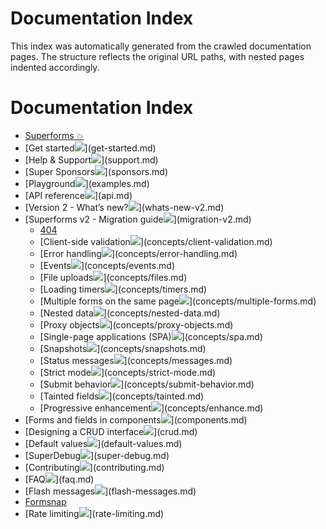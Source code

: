 # Documentation Index

This index was automatically generated from the crawled documentation pages.
The structure reflects the original URL paths, with nested pages indented accordingly.

# Documentation Index

- [Superforms 💥](index.md)
- [Get started[![](https://superforms.rocks/link.svg)](https://superforms.rocks/<#get-started>)](get-started.md)
- [Help & Support[![](https://superforms.rocks/link.svg)](https://superforms.rocks/<#help--support>)](support.md)
- [Super Sponsors[![](https://superforms.rocks/link.svg)](https://superforms.rocks/<#super-sponsors>)](sponsors.md)
- [Playground[![](https://superforms.rocks/link.svg)](https://superforms.rocks/<#playground>)](examples.md)
- [API reference[![](https://superforms.rocks/link.svg)](https://superforms.rocks/<#api-reference>)](api.md)
- [Version 2 - What’s new?[![](https://superforms.rocks/link.svg)](https://superforms.rocks/<#version-2---whats-new>)](whats-new-v2.md)
- [Superforms v2 - Migration guide[![](https://superforms.rocks/link.svg)](https://superforms.rocks/<#superforms-v2---migration-guide>)](migration-v2.md)
  - [404](_https_/superforms-v1_vercel_app.md)
  - [Client-side validation[![](https://superforms.rocks/link.svg)](https://superforms.rocks/concepts/<#client-side-validation>)](concepts/client-validation.md)
  - [Error handling[![](https://superforms.rocks/link.svg)](https://superforms.rocks/concepts/<#error-handling>)](concepts/error-handling.md)
  - [Events[![](https://superforms.rocks/link.svg)](https://superforms.rocks/concepts/<#events>)](concepts/events.md)
  - [File uploads[![](https://superforms.rocks/link.svg)](https://superforms.rocks/concepts/<#file-uploads>)](concepts/files.md)
  - [Loading timers[![](https://superforms.rocks/link.svg)](https://superforms.rocks/concepts/<#loading-timers>)](concepts/timers.md)
  - [Multiple forms on the same page[![](https://superforms.rocks/link.svg)](https://superforms.rocks/concepts/<#multiple-forms-on-the-same-page>)](concepts/multiple-forms.md)
  - [Nested data[![](https://superforms.rocks/link.svg)](https://superforms.rocks/concepts/<#nested-data>)](concepts/nested-data.md)
  - [Proxy objects[![](https://superforms.rocks/link.svg)](https://superforms.rocks/concepts/<#proxy-objects>)](concepts/proxy-objects.md)
  - [Single-page applications (SPA)[![](https://superforms.rocks/link.svg)](https://superforms.rocks/concepts/<#single-page-applications-spa>)](concepts/spa.md)
  - [Snapshots[![](https://superforms.rocks/link.svg)](https://superforms.rocks/concepts/<#snapshots>)](concepts/snapshots.md)
  - [Status messages[![](https://superforms.rocks/link.svg)](https://superforms.rocks/concepts/<#status-messages>)](concepts/messages.md)
  - [Strict mode[![](https://superforms.rocks/link.svg)](https://superforms.rocks/concepts/<#strict-mode>)](concepts/strict-mode.md)
  - [Submit behavior[![](https://superforms.rocks/link.svg)](https://superforms.rocks/concepts/<#submit-behavior>)](concepts/submit-behavior.md)
  - [Tainted fields[![](https://superforms.rocks/link.svg)](https://superforms.rocks/concepts/<#tainted-fields>)](concepts/tainted.md)
  - [Progressive enhancement[![](https://superforms.rocks/link.svg)](https://superforms.rocks/concepts/<#progressive-enhancement>)](concepts/enhance.md)
- [Forms and fields in components[![](https://superforms.rocks/link.svg)](https://superforms.rocks/<#forms-and-fields-in-components>)](components.md)
- [Designing a CRUD interface[![](https://superforms.rocks/link.svg)](https://superforms.rocks/<#designing-a-crud-interface>)](crud.md)
- [Default values[![](https://superforms.rocks/link.svg)](https://superforms.rocks/<#default-values>)](default-values.md)
- [SuperDebug[![](https://superforms.rocks/link.svg)](https://superforms.rocks/<#superdebug>)](super-debug.md)
- [Contributing[![](https://superforms.rocks/link.svg)](https://superforms.rocks/<#contributing>)](contributing.md)
- [FAQ[![](https://superforms.rocks/link.svg)](https://superforms.rocks/<#faq>)](faq.md)
- [Flash messages[![](https://superforms.rocks/link.svg)](https://superforms.rocks/<#flash-messages>)](flash-messages.md)
- [Formsnap](formsnap.md)
- [Rate limiting[![](https://superforms.rocks/link.svg)](https://superforms.rocks/<#rate-limiting>)](rate-limiting.md)
